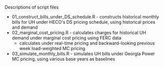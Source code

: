Descriptions of script files

* 01_construct_bills_under_DS_schedule.R - constructs historical monthly bills for UH under HECO's DS pricing schedule, using historical prices and demand
* 02_marginal_cost_pricing.R - calculates charges for historical UH demand under marginal cost pricing using FERC data
  * calculates under real-time pricing and backward-looking previous week load-weighted MC pricing
* 03_simulate_monthly_bills.R - simulates UH bills under Georgia Power MC pricing, using various base years as baselines
